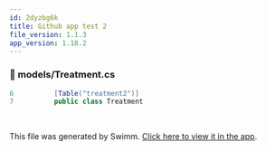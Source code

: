 ```yaml
---
id: 2dyzbg6k
title: Github app test 2
file_version: 1.1.3
app_version: 1.18.2
---
```



<!-- NOTE-swimm-snippet: the lines below link your snippet to Swimm -->
### 📄 models/Treatment.cs
```c#
6          [Table("treatment2")]
7          public class Treatment
```

<br/>

This file was generated by Swimm. [Click here to view it in the app](https://app.swimm.io/repos/Z2l0aHViJTNBJTNBY3NoYXJwLXNoYXVsLXRlc3QlM0ElM0Fzd2ltbWlv/docs/2dyzbg6k).
